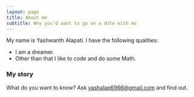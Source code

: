 ```yaml
---
layout: page
title: About me
subtitle: Why you'd want to go on a date with me
---
```


My name is Yashwanth Alapati. I have the following qualities:

- I am a dreamer.
- Other than that I like to code and do some Math.


### My story

What do you want to know?
Ask yashalap6966@gmail.com and find out.



